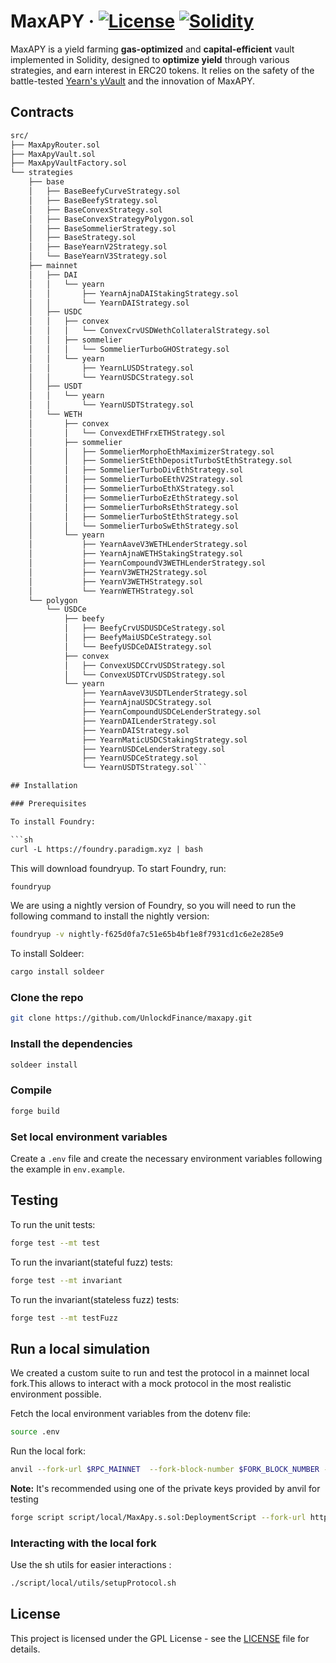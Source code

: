 # MaxAPY · [![License](https://img.shields.io/badge/license-GPL-blue.svg)](LICENSE) [![Solidity](https://img.shields.io/badge/Solidity-%5E0.8.19-orange)](https://docs.soliditylang.org/en/latest/)

MaxAPY is a yield farming **gas-optimized** and **capital-efficient** vault implemented in Solidity, designed to **optimize yield** through various strategies, and earn interest in ERC20 tokens. It relies on the safety of the battle-tested [Yearn&#39;s yVault](https://github.com/yearn/yearn-vaults/blob/efb47d8a84fcb13ceebd3ceb11b126b323bcc05d/contracts/Vault.vy) and the innovation of MaxAPY.

## Contracts

```ml
src/
├── MaxApyRouter.sol
├── MaxApyVault.sol
├── MaxApyVaultFactory.sol
└── strategies
    ├── base
    │   ├── BaseBeefyCurveStrategy.sol
    │   ├── BaseBeefyStrategy.sol
    │   ├── BaseConvexStrategy.sol
    │   ├── BaseConvexStrategyPolygon.sol
    │   ├── BaseSommelierStrategy.sol
    │   ├── BaseStrategy.sol
    │   ├── BaseYearnV2Strategy.sol
    │   └── BaseYearnV3Strategy.sol
    ├── mainnet
    │   ├── DAI
    │   │   └── yearn
    │   │       ├── YearnAjnaDAIStakingStrategy.sol
    │   │       └── YearnDAIStrategy.sol
    │   ├── USDC
    │   │   ├── convex
    │   │   │   └── ConvexCrvUSDWethCollateralStrategy.sol
    │   │   ├── sommelier
    │   │   │   └── SommelierTurboGHOStrategy.sol
    │   │   └── yearn
    │   │       ├── YearnLUSDStrategy.sol
    │   │       └── YearnUSDCStrategy.sol
    │   ├── USDT
    │   │   └── yearn
    │   │       └── YearnUSDTStrategy.sol
    │   └── WETH
    │       ├── convex
    │       │   └── ConvexdETHFrxETHStrategy.sol
    │       ├── sommelier
    │       │   ├── SommelierMorphoEthMaximizerStrategy.sol
    │       │   ├── SommelierStEthDepositTurboStEthStrategy.sol
    │       │   ├── SommelierTurboDivEthStrategy.sol
    │       │   ├── SommelierTurboEEthV2Strategy.sol
    │       │   ├── SommelierTurboEthXStrategy.sol
    │       │   ├── SommelierTurboEzEthStrategy.sol
    │       │   ├── SommelierTurboRsEthStrategy.sol
    │       │   ├── SommelierTurboStEthStrategy.sol
    │       │   └── SommelierTurboSwEthStrategy.sol
    │       └── yearn
    │           ├── YearnAaveV3WETHLenderStrategy.sol
    │           ├── YearnAjnaWETHStakingStrategy.sol
    │           ├── YearnCompoundV3WETHLenderStrategy.sol
    │           ├── YearnV3WETH2Strategy.sol
    │           ├── YearnV3WETHStrategy.sol
    │           └── YearnWETHStrategy.sol
    └── polygon
        └── USDCe
            ├── beefy
            │   ├── BeefyCrvUSDUSDCeStrategy.sol
            │   ├── BeefyMaiUSDCeStrategy.sol
            │   └── BeefyUSDCeDAIStrategy.sol
            ├── convex
            │   ├── ConvexUSDCCrvUSDStrategy.sol
            │   └── ConvexUSDTCrvUSDStrategy.sol
            └── yearn
                ├── YearnAaveV3USDTLenderStrategy.sol
                ├── YearnAjnaUSDCStrategy.sol
                ├── YearnCompoundUSDCeLenderStrategy.sol
                ├── YearnDAILenderStrategy.sol
                ├── YearnDAIStrategy.sol
                ├── YearnMaticUSDCStakingStrategy.sol
                ├── YearnUSDCeLenderStrategy.sol
                ├── YearnUSDCeStrategy.sol
                └── YearnUSDTStrategy.sol```

## Installation

### Prerequisites

To install Foundry:

```sh
curl -L https://foundry.paradigm.xyz | bash
```

This will download foundryup. To start Foundry, run:

```sh
foundryup
```

We are using a nightly version of Foundry, so you will need to run the following command to install the nightly version:

```sh
foundryup -v nightly-f625d0fa7c51e65b4bf1e8f7931cd1c6e2e285e9
```

To install Soldeer:

```sh
cargo install soldeer
```

### Clone the repo

```sh
git clone https://github.com/UnlockdFinance/maxapy.git
```

### Install the dependencies

```sh
soldeer install
```

### Compile

```sh
forge build
```

### Set local environment variables

Create a `.env` file and create the necessary environment variables following the example in `env.example`.

## Testing

To run the unit tests:

```sh
forge test --mt test
```

To run the invariant(stateful fuzz) tests:

```sh
forge test --mt invariant
```

To run the invariant(stateless fuzz) tests:

```sh
forge test --mt testFuzz
```

## Run a local simulation

We created a custom suite to run and test the protocol in a mainnet local fork.This allows to interact with a mock protocol in the most realistic environment possible.

Fetch the local environment variables from the dotenv file:

```sh
source .env
```

Run the local fork:

```sh
anvil --fork-url $RPC_MAINNET  --fork-block-number $FORK_BLOCK_NUMBER --accounts 10
```

**Note:** It's recommended using one of the private keys provided by anvil for testing

```sh
forge script script/local/MaxApy.s.sol:DeploymentScript --fork-url http://localhost:8545 --etherscan-api-key $ETHERSCAN_API_KEY --broadcast -vvv --legacy
```

### Interacting with the local fork

Use the sh utils for easier interactions :

```sh
./script/local/utils/setupProtocol.sh
```

## License

This project is licensed under the GPL License - see the [LICENSE](LICENSE) file for details.
